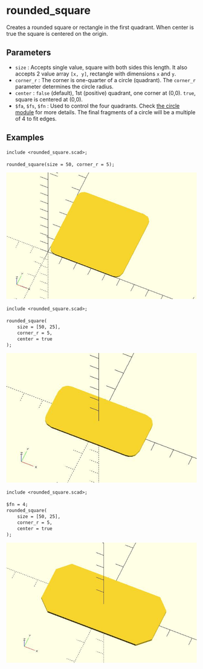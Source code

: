 # rounded_square

Creates a rounded square or rectangle in the first quadrant. When center is true the square is centered on the origin.

## Parameters

- `size` : Accepts single value, square with both sides this length. It also accepts 2 value array `[x, y]`, rectangle with dimensions `x` and `y`.
- `corner_r` : The corner is one-quarter of a circle (quadrant). The `corner_r` parameter determines the circle radius.
- `center` : `false` (default), 1st (positive) quadrant, one corner at (0,0). `true`, square is centered at (0,0).
- `$fa`, `$fs`, `$fn` : Used to control the four quadrants. Check [the circle module](https://en.wikibooks.org/wiki/OpenSCAD_User_Manual/Using_the_2D_Subsystem#circle) for more details. The final fragments of a circle will be a multiple of 4 to fit edges.


## Examples

    include <rounded_square.scad>;

    rounded_square(size = 50, corner_r = 5);

![rounded_square](images/lib-rounded_square-1.JPG)

	include <rounded_square.scad>;
	
	rounded_square(
	    size = [50, 25],
	    corner_r = 5, 
	    center = true
	);

![rounded_square](images/lib-rounded_square-2.JPG)

	include <rounded_square.scad>;
	
	$fn = 4;
	rounded_square(
	    size = [50, 25],
	    corner_r = 5, 
	    center = true
	);

![rounded_square](images/lib-rounded_square-3.JPG)




